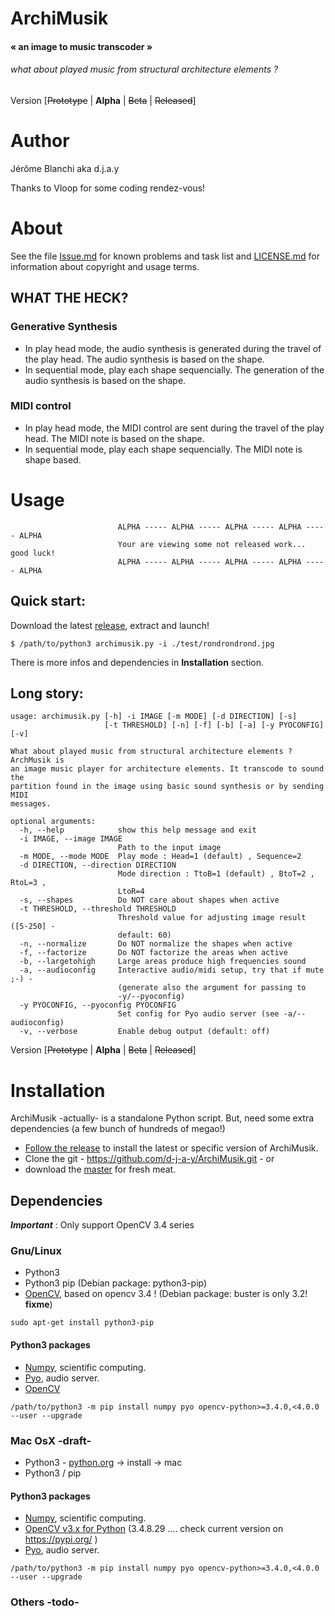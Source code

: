 # ArchiMusik
#### « an image to music transcoder »
###### what about played music from structural architecture elements ?

Version [~~Prototype~~ | __Alpha__ | ~~Beta~~ | ~~Released~~]

# Author
Jérôme Blanchi aka d.j.a.y

Thanks to Vloop for some coding rendez-vous!

# About
See the file [Issue.md](Issues.md) for known problems and task list and [LICENSE.md](LICENSE.md)
for information about copyright and usage terms.
## WHAT THE HECK?
### Generative Synthesis
* In play head mode, the audio synthesis is generated during the travel of the play head. The audio synthesis is based on the shape.
* In sequential mode, play each shape sequencially. The generation of the audio synthesis is based on the shape.
### MIDI control
* In play head mode, the MIDI control are sent during the travel of the play head. The MIDI note is based on the shape.
* In sequential mode, play each shape sequencially. The MIDI note is shape based.

# Usage
```
                        ALPHA ----- ALPHA ----- ALPHA ----- ALPHA ----- ALPHA
                        Your are viewing some not released work... good luck!
                        ALPHA ----- ALPHA ----- ALPHA ----- ALPHA ----- ALPHA
```

## Quick start:
Download the latest [release](https://github.com/d-j-a-y/ArchiMusik/releases), extract and launch!
```
$ /path/to/python3 archimusik.py -i ./test/rondrondrond.jpg
```

There is more infos and dependencies in __Installation__ section.
## Long story:
```
usage: archimusik.py [-h] -i IMAGE [-m MODE] [-d DIRECTION] [-s]
                     [-t THRESHOLD] [-n] [-f] [-b] [-a] [-y PYOCONFIG] [-v]

What about played music from structural architecture elements ? ArchMusik is
an image music player for architecture elements. It transcode to sound the
partition found in the image using basic sound synthesis or by sending MIDI
messages.

optional arguments:
  -h, --help            show this help message and exit
  -i IMAGE, --image IMAGE
                        Path to the input image
  -m MODE, --mode MODE  Play mode : Head=1 (default) , Sequence=2
  -d DIRECTION, --direction DIRECTION
                        Mode direction : TtoB=1 (default) , BtoT=2 , RtoL=3 ,
                        LtoR=4
  -s, --shapes          Do NOT care about shapes when active
  -t THRESHOLD, --threshold THRESHOLD
                        Threshold value for adjusting image result ([5-250] -
                        default: 60)
  -n, --normalize       Do NOT normalize the shapes when active
  -f, --factorize       Do NOT factorize the areas when active
  -b, --largetohigh     Large areas produce high frequencies sound
  -a, --audioconfig     Interactive audio/midi setup, try that if mute ;-) -
                        (generate also the argument for passing to
                        -y/--pyoconfig)
  -y PYOCONFIG, --pyoconfig PYOCONFIG
                        Set config for Pyo audio server (see -a/--audioconfig)
  -v, --verbose         Enable debug output (default: off)

```

Version [~~Prototype~~ | __Alpha__ | ~~Beta~~ | ~~Released~~]

# Installation
ArchiMusik -actually- is a standalone Python script.
But, need some extra dependencies (a few bunch of hundreds of megao!)

* [Follow the release](https://github.com/d-j-a-y/ArchiMusik/releases) to install the latest or specific version of ArchiMusik.
* Clone the git - https://github.com/d-j-a-y/ArchiMusik.git - or
* download the [master](https://github.com/d-j-a-y/ArchiMusik/archive/master.zip) for fresh meat.

## Dependencies
___Important___ : Only support OpenCV 3.4 series

### Gnu/Linux
* Python3
* Python3 pip (Debian package: python3-pip)
* [OpenCV](http://opencv.org/), based on opencv 3.4 ! (Debian package: buster is only 3.2! __fixme__)

```
sudo apt-get install python3-pip
```

#### Python3 packages
* [Numpy](https://numpy.org/), scientific computing.
* [Pyo](http://ajaxsoundstudio.com/pyodoc), audio server.
* [OpenCV](http://opencv.org/)

```
/path/to/python3 -m pip install numpy pyo opencv-python>=3.4.0,<4.0.0 --user --upgrade
```

### Mac OsX -draft-

* Python3 - [python.org](https://www.python.org) -> install -> mac
* Python3 / pip

#### Python3 packages

* [Numpy](https://numpy.org/), scientific computing.
* [OpenCV v3.x for Python](https://opencv.org/)  (3.4.8.29 .... check current version on https://pypi.org/ )
* [Pyo](http://ajaxsoundstudio.com/pyodoc), audio server.

```
/path/to/python3 -m pip install numpy pyo opencv-python>=3.4.0,<4.0.0 --user --upgrade
```

### Others -todo-
